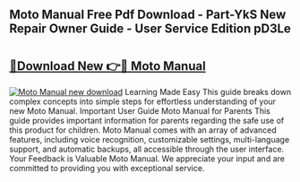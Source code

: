 ## Moto Manual Free Pdf Download - Part-YkS New Repair Owner Guide - User Service Edition pD3Le

# <h2><a href="http://bc11122.oget.top/?id=Moto+Manual">🔗Download New 👉🔴 Moto Manual</a></h2>

[![Moto Manual new download](https://i.imgur.com/5g1atiW.png)](http://bc11122.oget.top/?id=Moto+Manual)
Learning Made Easy This guide breaks down complex concepts into simple steps for effortless understanding of your new Moto Manual. Important User Guide Moto Manual for Parents This guide provides important information for parents regarding the safe use of this product for children. Moto Manual comes with an array of advanced features, including voice recognition, customizable settings, multi-language support, and automatic backups, all accessible through the user interface. Your Feedback is Valuable Moto Manual. We appreciate your input and are committed to providing you with exceptional service.
